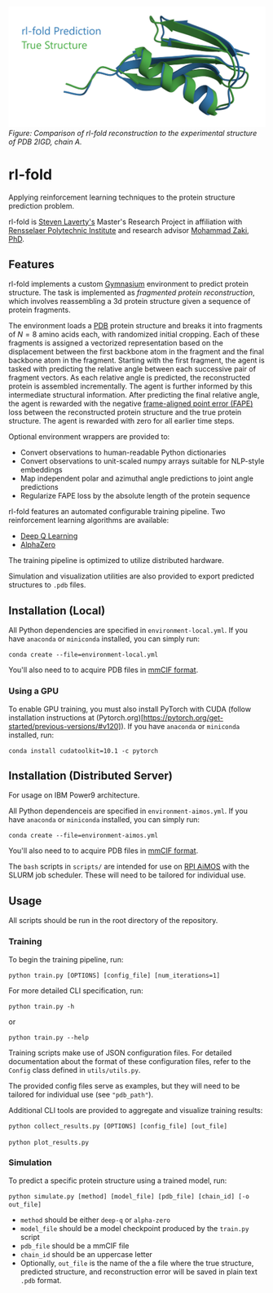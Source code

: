 ![header](img/header.png)
_Figure: Comparison of rl-fold reconstruction to the experimental structure of PDB 2IGD, chain A._

# rl-fold
Applying reinforcement learning techniques to the protein structure prediction problem.

rl-fold is [Steven Laverty's](mailto:sdlaverty123@gmail.com) Master's Research Project in affiliation with [Rensselaer Polytechnic Institute](https://science.rpi.edu/computer-science) and research advisor [Mohammad Zaki, PhD](https://faculty.rpi.edu/mohammed-zaki).

## Features
rl-fold implements a custom [Gymnasium](https://gymnasium.farama.org/) environment to predict protein structure. The task is implemented as *fragmented protein reconstruction*, which involves reassembling a 3d protein structure given a sequence of protein fragments.

The environment loads a [PDB](https://www.rcsb.org/) protein structure and breaks it into fragments of $N=8$ amino acids each, with randomized initial cropping. Each of these fragments is assigned a vectorized representation based on the displacement between the first backbone atom in the fragment and the final backbone atom in the fragment. Starting with the first fragment, the agent is tasked with predicting the relative angle between each successive pair of fragment vectors. As each relative angle is predicted, the reconstructed protein is assembled incrementally. The agent is further informed by this intermediate structural information. After predicting the final relative angle, the agent is rewarded with the negative [frame-aligned point error (FAPE)](https://www.nature.com/articles/s41586-021-03819-2) loss between the reconstructed protein structure and the true protein structure. The agent is rewarded with zero for all earlier time steps.

Optional environment wrappers are provided to:
- Convert observations to human-readable Python dictionaries
- Convert observations to unit-scaled numpy arrays suitable for NLP-style embeddings
- Map independent polar and azimuthal angle predictions to joint angle predictions
- Regularize FAPE loss by the absolute length of the protein sequence

rl-fold features an automated configurable training pipeline. Two reinforcement learning algorithms are available:
- [Deep Q Learning](https://www.nature.com/articles/nature14236)
- [AlphaZero](https://www.nature.com/articles/nature24270)

The training pipeline is optimized to utilize distributed hardware.

Simulation and visualization utilities are also provided to export predicted structures to `.pdb` files.

## Installation (Local)

All Python dependencies are specified in `environment-local.yml`. If you have `anaconda` or `miniconda` installed, you can simply run:
```
conda create --file=environment-local.yml
```

You'll also need to to acquire PDB files in [mmCIF format](https://files.wwpdb.org/pub/pdb/data/structures/).

### Using a GPU

To enable GPU training, you must also install PyTorch with CUDA (follow installation instructions at (Pytorch.org)[https://pytorch.org/get-started/previous-versions/#v120]). If you have `anaconda` or `miniconda` installed, run:
```
conda install cudatoolkit=10.1 -c pytorch
```

## Installation (Distributed Server)

For usage on IBM Power9 architecture.

All Python dependenceis are specified in `environment-aimos.yml`. If you have `anaconda` or `miniconda` installed, you can simply run:
```
conda create --file=environment-aimos.yml
```

You'll also need to to acquire PDB files in [mmCIF format](https://files.wwpdb.org/pub/pdb/data/structures/).

The `bash` scripts in `scripts/` are intended for use on [RPI AiMOS](https://cci.rpi.edu/) with the SLURM job scheduler. These will need to be tailored for individual use.

## Usage

All scripts should be run in the root directory of the repository.

### Training

To begin the training pipeline, run:
```
python train.py [OPTIONS] [config_file] [num_iterations=1]
```

For more detailed CLI specification, run:
```
python train.py -h
```
or
```
python train.py --help
```

Training scripts make use of JSON configuration files. For detailed documentation about the format of these configuration files, refer to the `Config` class defined in `utils/utils.py`.

The provided config files serve as examples, but they will need to be tailored for individual use (see `"pdb_path"`).

Additional CLI tools are provided to aggregate and visualize training results:
```
python collect_results.py [OPTIONS] [config_file] [out_file]

python plot_results.py
```

### Simulation

To predict a specific protein structure using a trained model, run:
```
python simulate.py [method] [model_file] [pdb_file] [chain_id] [-o out_file]
```

- `method` should be either `deep-q` or `alpha-zero`
- `model_file` should be a model checkpoint produced by the `train.py` script
- `pdb_file` should be a mmCIF file
- `chain_id` should be an uppercase letter
- Optionally, `out_file` is the name of the a file where the true structure, predicted structure, and reconstruction error will be saved in plain text `.pdb` format.
